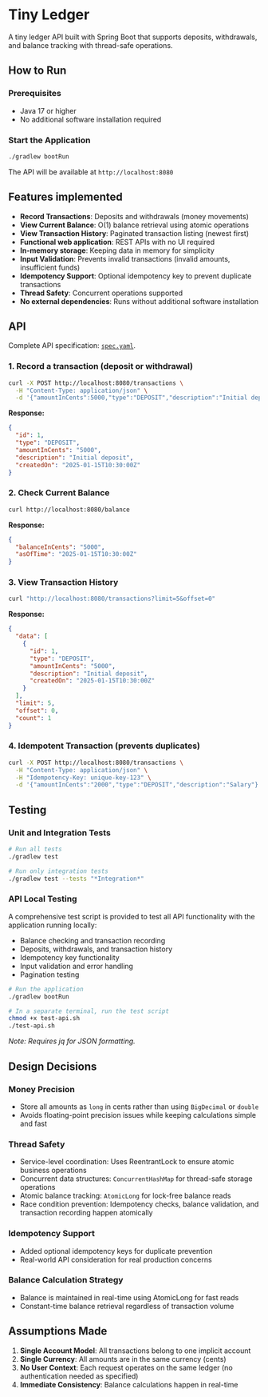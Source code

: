 # Tiny Ledger

A tiny ledger API built with Spring Boot that supports deposits, withdrawals, and balance tracking with thread-safe operations.

## How to Run

### Prerequisites
- Java 17 or higher
- No additional software installation required

### Start the Application
```bash
./gradlew bootRun
```

The API will be available at `http://localhost:8080`

## Features implemented

- **Record Transactions**: Deposits and withdrawals (money movements)
- **View Current Balance**: O(1) balance retrieval using atomic operations
- **View Transaction History**: Paginated transaction listing (newest first)
- **Functional web application**: REST APIs with no UI required
- **In-memory storage**: Keeping data in memory for simplicity
- **Input Validation**: Prevents invalid transactions (invalid amounts, insufficient funds)
- **Idempotency Support**: Optional idempotency key to prevent duplicate transactions
- **Thread Safety**: Concurrent operations supported
- **No external dependencies**: Runs without additional software installation

## API 
Complete API specification: [`spec.yaml`](src/main/resources/static/spec.yaml).

### 1. Record a transaction (deposit or withdrawal)
```bash
curl -X POST http://localhost:8080/transactions \
  -H "Content-Type: application/json" \
  -d '{"amountInCents":5000,"type":"DEPOSIT","description":"Initial deposit"}'
```

**Response:**
```json
{
  "id": 1,
  "type": "DEPOSIT",
  "amountInCents": "5000",
  "description": "Initial deposit",
  "createdOn": "2025-01-15T10:30:00Z"
}
```

### 2. Check Current Balance
```bash
curl http://localhost:8080/balance
```

**Response:**
```json
{
  "balanceInCents": "5000",
  "asOfTime": "2025-01-15T10:30:00Z"
}
```

### 3. View Transaction History
```bash
curl "http://localhost:8080/transactions?limit=5&offset=0"
```

**Response:**
```json
{
  "data": [
    {
      "id": 1,
      "type": "DEPOSIT",
      "amountInCents": "5000",
      "description": "Initial deposit",
      "createdOn": "2025-01-15T10:30:00Z"
    }
  ],
  "limit": 5,
  "offset": 0,
  "count": 1
}
```

### 4. Idempotent Transaction (prevents duplicates)
```bash
curl -X POST http://localhost:8080/transactions \
  -H "Content-Type: application/json" \
  -H "Idempotency-Key: unique-key-123" \
  -d '{"amountInCents":"2000","type":"DEPOSIT","description":"Salary"}'
```

## Testing
### Unit and Integration Tests
```bash
# Run all tests
./gradlew test

# Run only integration tests
./gradlew test --tests "*Integration*"
```

### API Local Testing
A comprehensive test script is provided to test all API functionality with the application running locally:
- Balance checking and transaction recording
- Deposits, withdrawals, and transaction history
- Idempotency key functionality
- Input validation and error handling
- Pagination testing

```bash
# Run the application
./gradlew bootRun

# In a separate terminal, run the test script
chmod +x test-api.sh
./test-api.sh
```
_Note: Requires jq for JSON formatting._

## Design Decisions

### Money Precision
- Store all amounts as `long` in cents rather than using `BigDecimal` or `double`
- Avoids floating-point precision issues while keeping calculations simple and fast

### Thread Safety
- Service-level coordination: Uses ReentrantLock to ensure atomic business operations
- Concurrent data structures: `ConcurrentHashMap` for thread-safe storage operations
- Atomic balance tracking: `AtomicLong` for lock-free balance reads 
- Race condition prevention: Idempotency checks, balance validation, and transaction recording happen atomically

### Idempotency Support
- Added optional idempotency keys for duplicate prevention
- Real-world API consideration for real production concerns

### Balance Calculation Strategy
- Balance is maintained in real-time using AtomicLong for fast reads 
- Constant-time balance retrieval regardless of transaction volume

## Assumptions Made

1. **Single Account Model**: All transactions belong to one implicit account
2. **Single Currency**: All amounts are in the same currency (cents)
3. **No User Context**: Each request operates on the same ledger (no authentication needed as specified)
4. **Immediate Consistency**: Balance calculations happen in real-time

